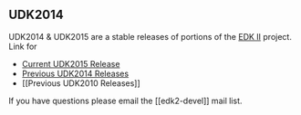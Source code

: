 UDK2014
-------

UDK2014 & UDK2015 are a stable releases of portions of the [EDK II](http://www.tianocore.org/edk2/) project. Link for

-   [Current UDK2015 Release](http://www.tianocore.org/udk/udk2015/index.html)
-   [Previous UDK2014 Releases](http://www.tianocore.org/udk2014/Archive/)
-   [[Previous UDK2010 Releases]]

If you have questions please email the [[edk2-devel]] mail list.
